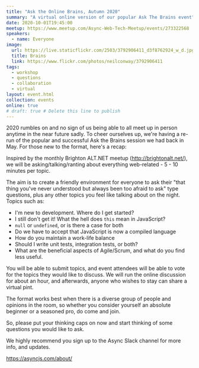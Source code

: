 ```yaml
---
title: "Ask the Online Brains, Autumn 2020"
summary: "A virtual online version of our popular Ask The Brains event"
date: 2020-10-01T19:45:00
meetup: https://www.meetup.com/Async-Web-Tech-Meetup/events/273322568
speakers:
  - name: Everyone
image:
  url: https://live.staticflickr.com/2503/3792906411_d3f8762924_w_d.jpg
  title: Brains
  link: https://www.flickr.com/photos/neilconway/3792906411
tags:
  - workshop
  - questions
  - collaboration
  - virtual
layout: event.html
collection: events
online: true
# draft: true # Delete this line to publish
---
```


2020 rumbles on and no sign of us being able to all meet up in person anytime in the near future sadly. To cheer ourselves up, we're having a re-run of the popular and successful Ask the Brains session we had back in May. For those new to the format, here's a recap:

Inspired by the monthly Brighton ALT.NET meetup (http://brightonalt.net/), we will be asking/talking/ranting about everything web-related - 5 - 10 minutes per topic.

The aim is to create a friendly environment for everyone to ask their "that thing you've never understood but always been too afraid to ask" type questions, plus any other topics you feel like talking about on the night. Topics such as:

- I'm new to development. Where do I get started?
- I still don't get it! What the hell does `this` mean in JavaScript?
- `null` or `undefined`, or is there a case for both
- Do we have to accept that JavaScript is now a compiled language
- How do you maintain a work-life balance
- Should I write unit tests, integration tests, or both?
- What are the beneficial aspects of Agile/Scrum, and what do you find less useful.

You will be able to submit topics, and event attendees will be able to vote for the topics they would like to discuss. We will run the online discussion for about an hour, and afterwards, anyone who wishes to stay can share a virtual pint.

The format works best when there is a diverse group of people and opinions in the room, so whether you consider yourself an absolute beginner or a seasoned pro, do come and join.

So, please put your thinking caps on now and start thinking of some questions you would like to ask.

We highly recommend you sign up to the Async Slack channel for more info, and updates.

https://asyncjs.com/about/
